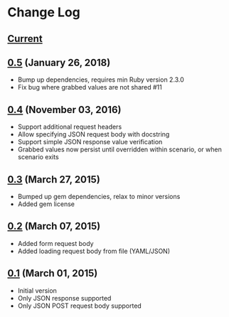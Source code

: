 # Change Log

## [Current](https://github.com/hidroh/cucumber-api/compare/0.5...master)

## [0.5](https://github.com/hidroh/cucumber-api/compare/0.4...0.5) (January 26, 2018)
* Bump up dependencies, requires min Ruby version 2.3.0
* Fix bug where grabbed values are not shared #11

## [0.4](https://github.com/hidroh/cucumber-api/compare/0.3...0.4) (November 03, 2016)
* Support additional request headers
* Allow specifying JSON request body with docstring
* Support simple JSON response value verification
* Grabbed values now persist until overridden within scenario, or when scenario exits

## [0.3](https://github.com/hidroh/cucumber-api/compare/0.2...0.3) (March 27, 2015)

* Bumped up gem dependencies, relax to minor versions
* Added gem license

## [0.2](https://github.com/hidroh/cucumber-api/compare/0.1...0.2) (March 07, 2015)

* Added form request body
* Added loading request body from file (YAML/JSON)

## [0.1](https://github.com/hidroh/cucumber-api/releases/tag/0.1) (March 01, 2015)

* Initial version
* Only JSON response supported
* Only JSON POST request body supported
